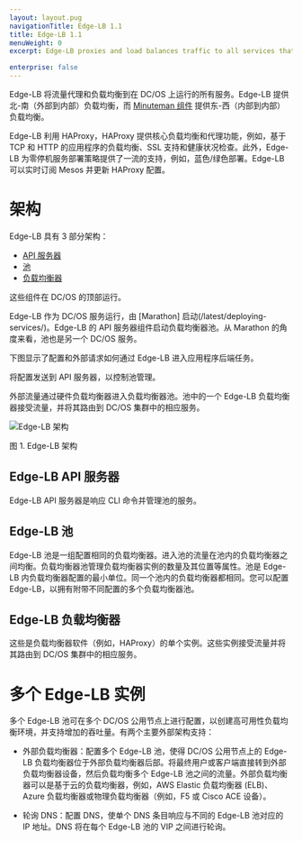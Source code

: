 ```yaml
---
layout: layout.pug
navigationTitle: Edge-LB 1.1
title: Edge-LB 1.1
menuWeight: 0
excerpt: Edge-LB proxies and load balances traffic to all services that run on DC/OS.

enterprise: false
---
```


Edge-LB 将流量代理和负载均衡到在 DC/OS 上运行的所有服务。Edge-LB 提供北-南（外部到内部）负载均衡，而 [Minuteman 组件](/latest/networking/load-balancing-vips/) 提供东-西（内部到内部）负载均衡。

Edge-LB 利用 HAProxy，HAProxy 提供核心负载均衡和代理功能，例如，基于 TCP 和 HTTP 的应用程序的负载均衡、SSL 支持和健康状况检查。此外，Edge-LB 为零停机服务部署策略提供了一流的支持，例如，蓝色/绿色部署。Edge-LB 可以实时订阅 Mesos 并更新 HAProxy 配置。

# 架构

Edge-LB 具有 3 部分架构：
- [API 服务器](#edge-lb-api-server)
- [池](#edge-lb-pool)
- [负载均衡器](#edge-lb-load-balancer)

这些组件在 DC/OS 的顶部运行。

Edge-LB 作为 DC/OS 服务运行，由 [Marathon] 启动(/latest/deploying-services/)。Edge-LB 的 API 服务器组件启动负载均衡器池。从 Marathon 的角度来看，池也是另一个 DC/OS 服务。

下图显示了配置和外部请求如何通过 Edge-LB 进入应用程序后端任务。

将配置发送到 API 服务器，以控制池管理。

外部流量通过硬件负载均衡器进入负载均衡器池。池中的一个 Edge-LB 负载均衡器接受流量，并将其路由到 DC/OS 集群中的相应服务。

![Edge-LB 架构](/services/edge-lb/1.1/img/edge-lb-flow.png)

图 1. Edge-LB 架构

## <a name="edge-lb-api-server"></a>Edge-LB API 服务器

Edge-LB API 服务器是响应 CLI 命令并管理池的服务。

## <a name="edge-lb-pool"></a>Edge-LB 池

Edge-LB 池是一组配置相同的负载均衡器。进入池的流量在池内的负载均衡器之间均衡。负载均衡器池管理负载均衡器实例的数量及其位置等属性。池是 Edge-LB 内负载均衡器配置的最小单位。同一个池内的负载均衡器都相同。您可以配置 Edge-LB，以拥有附带不同配置的多个负载均衡器池。

## <a name="edge-lb-load-balancer"></a>Edge-LB 负载均衡器

这些是负载均衡器软件（例如，HAProxy）的单个实例。这些实例接受流量并将其路由到 DC/OS 集群中的相应服务。

# 多个 Edge-LB 实例

多个 Edge-LB 池可在多个 DC/OS 公用节点上进行配置，以创建高可用性负载均衡环境，并支持增加的吞吐量。有两个主要外部架构支持：

- 外部负载均衡器：配置多个 Edge-LB 池，使得 DC/OS 公用节点上的 Edge-LB 负载均衡器位于外部负载均衡器后部。将最终用户或客户端直接转到外部负载均衡器设备，然后负载均衡多个 Edge-LB 池之间的流量。外部负载均衡器可以是基于云的负载均衡器，例如，AWS Elastic 负载均衡器 (ELB)、Azure 负载均衡器或物理负载均衡器（例如，F5 或 Cisco ACE 设备）。


- 轮询 DNS：配置 DNS，使单个 DNS 条目响应与不同的 Edge-LB 池对应的 IP 地址。DNS 将在每个 Edge-LB 池的 VIP 之间进行轮询。
